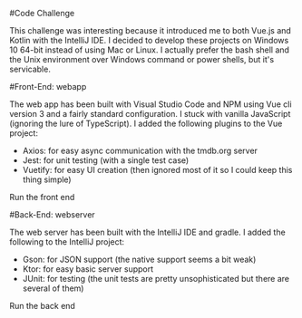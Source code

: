 #Code Challenge

This challenge was interesting because it introduced me to both Vue.js and Kotlin with the IntelliJ IDE. I decided to develop these projects on Windows 10 64-bit instead of using Mac or Linux. I actually prefer the bash shell and the Unix environment over Windows command or power shells, but it's servicable.

#Front-End: webapp

The web app has been built with Visual Studio Code and NPM using Vue cli version 3 and a fairly standard configuration. I stuck with vanilla JavaScript (ignoring the lure of TypeScript). I added the following plugins to the Vue project:

* Axios: for easy async communication with the tmdb.org server
* Jest: for unit testing (with a single test case)
* Vuetify: for easy UI creation (then ignored most of it so I could keep this thing simple)

Run the front end

#Back-End: webserver

The web server has been built with the IntelliJ IDE and gradle. I added the following to the IntelliJ project:

* Gson: for JSON support (the native support seems a bit weak)
* Ktor: for easy basic server support
* JUnit: for testing (the unit tests are pretty unsophisticated but there are several of them)

Run the back end
